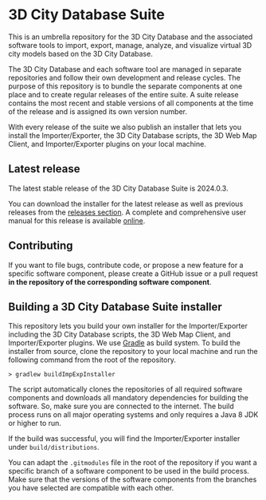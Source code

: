 3D City Database Suite
======================

This is an umbrella repository for the 3D City Database and the associated software tools to import,
export, manage, analyze, and visualize virtual 3D city models based on the 3D City Database.

The 3D City Database and each software tool are managed in separate repositories and follow their own
development and release cycles. The purpose of this repository is to bundle the separate components at one
place and to create regular releases of the entire suite. A suite release contains the most recent
and stable versions of all components at the time of the release and is assigned its own version number.

With every release of the suite we also publish an installer that lets you install the Importer/Exporter,
the 3D City Database scripts, the 3D Web Map Client, and Importer/Exporter plugins on your local machine.

Latest release
--------------
The latest stable release of the 3D City Database Suite is 2024.0.3.

You can download the installer for the latest release as well as previous releases from the
[releases section](https://github.com/3dcitydb/3dcitydb-suite/releases). A complete and comprehensive user manual
for this release is available [online](https://3dcitydb-docs.readthedocs.io/en/version-2024.0/).

Contributing
------------
If you want to file bugs, contribute code, or propose a new feature for a specific software component,
please create a GitHub issue or a pull request **in the repository of the corresponding software component**.

Building a 3D City Database Suite installer
-------------------------------------------
This repository lets you build your own installer for the Importer/Exporter including the 3D City Database scripts,
the 3D Web Map Client, and Importer/Exporter plugins. We use [Gradle](https://gradle.org/) as build system.
To build the installer from source, clone the repository to your local machine and run the following
command from the root of the repository.

    > gradlew buildImpExpInstaller

The script automatically clones the repositories of all required software components and downloads all
mandatory dependencies for building the software. So, make sure you are connected to the internet. The build process
runs on all major operating systems and only requires a Java 8 JDK or higher to run.

If the build was successful, you will find the Importer/Exporter installer under `build/distributions`.

You can adapt the `.gitmodules` file in the root of the repository if you want a specific branch of a software
component to be used in the build process. Make sure that the versions of the software components from the branches
you have selected are compatible with each other.